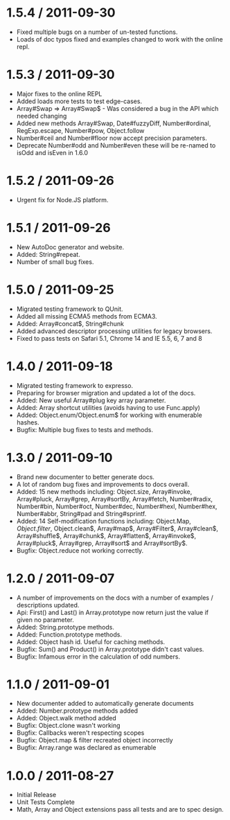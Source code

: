 1.5.4 / 2011-09-30
==================

  * Fixed multiple bugs on a number of un-tested functions.
  * Loads of doc typos fixed and examples changed to work with the online repl.

1.5.3 / 2011-09-30
==================

  * Major fixes to the online REPL
  * Added loads more tests to test edge-cases.
  * Array#Swap => Array#Swap$ - Was considered a bug in the API which needed changing
  * Added new methods Array#Swap, Date#fuzzyDiff, Number#ordinal, RegExp.escape, Number#pow, Object.follow
  * Number#ceil and Number#floor now accept precision parameters.
  * Deprecate Number#odd and Number#even these will be re-named to isOdd and isEven in 1.6.0  

1.5.2 / 2011-09-26
==================

  * Urgent fix for Node.JS platform.

1.5.1 / 2011-09-26
==================

  * New AutoDoc generator and website.
  * Added: String#repeat.
  * Number of small bug fixes.

1.5.0 / 2011-09-25
==================

  * Migrated testing framework to QUnit.
  * Added all missing ECMA5 methods from ECMA3.
  * Added: Array#concat$, String#chunk
  * Added advanced descriptor processing utilities for legacy browsers.
  * Fixed to pass tests on Safari 5.1, Chrome 14 and IE 5.5, 6, 7 and 8

1.4.0 / 2011-09-18 
==================

  * Migrated testing framework to expresso.
  * Preparing for browser migration and updated a lot of the docs.
  * Added: New useful Array#plug key array parameter.
  * Added: Array shortcut utilities (avoids having to use Func.apply)
  * Added: Object.enum/Object.enum$ for working with enumerable hashes.
  * Bugfix: Multiple bug fixes to tests and methods.

1.3.0 / 2011-09-10 
==================

  * Brand new documenter to better generate docs.
  * A lot of random bug fixes and improvements to docs overall.
  * Added: 15 new methods including: Object.size, Array#invoke, Array#pluck, Array#grep, Array#sortBy, Array#fetch, Number#radix, Number#bin, Number#oct, Number#dec, Number#hexl, Number#hex, Number#abbr, String#pad and String#sprintf.
  * Added: 14 Self-modification functions including: Object.Map$, Object.filter$, Object.clean$, Array#map$, Array#Filter$, Array#clean$, Array#shuffle$, Array#chunk$, Array#flatten$, Array#invoke$, Array#pluck$, Array#grep, Array#sort$ and Array#sortBy$.
  * Bugfix: Object.reduce not working correctly.

1.2.0 / 2011-09-07 
==================

  * A number of improvements on the docs with a number of examples / descriptions updated.
  * Api: First() and Last() in Array.prototype now return just the value if given no parameter.
  * Added: String.prototype methods.
  * Added: Function.prototype methods.
  * Added: Object hash id. Useful for caching methods.
  * Bugfix: Sum() and Product() in Array.prototype didn't cast values.
  * Bugfix: Infamous error in the calculation of odd numbers.

1.1.0 / 2011-09-01 
==================

  * New documenter added to automatically generate documents
  * Added: Number.prototype methods added
  * Added: Object.walk method added
  * Bugfix: Object.clone wasn't working
  * Bugfix: Callbacks weren't respecting scopes
  * Bugfix: Object.map & filter recreated object incorrectly
  * Bugfix: Array.range was declared as enumerable

1.0.0 / 2011-08-27 
==================

  * Initial Release
  * Unit Tests Complete
  * Math, Array and Object extensions pass all tests and are to spec design.